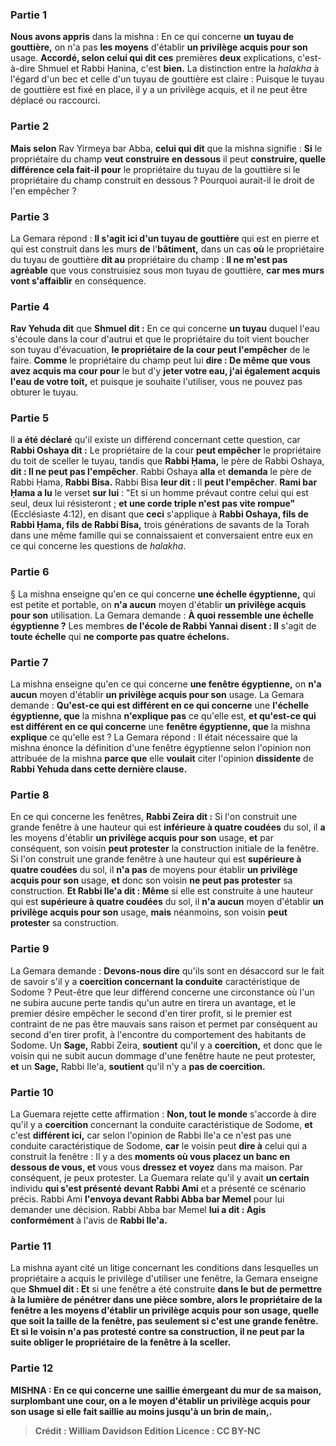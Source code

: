 
### Partie 1
<b>Nous avons appris</b> dans la mishna : En ce qui concerne <b>un tuyau de gouttière,</b> on n'a pas <b>les moyens</b> d'établir <b>un privilège acquis pour son</b> usage. <b>Accordé, selon celui qui dit ces</b> premières <b>deux</b> explications, c'est-à-dire Shmuel et Rabbi Ḥanina, c'est <b>bien.</b> La distinction entre la <i>halakha</i> à l'égard d'un bec et celle d'un tuyau de gouttière est claire : Puisque le tuyau de gouttière est fixé en place, il y a un privilège acquis, et il ne peut être déplacé ou raccourci.

### Partie 2
<b>Mais selon</b> Rav Yirmeya bar Abba, <b>celui qui dit</b> que la mishna signifie : <b>Si</b> le propriétaire du champ <b>veut construire en dessous</b> il peut <b>construire, quelle différence cela fait-il pour</b> le propriétaire du tuyau de la gouttière si le propriétaire du champ construit en dessous ? Pourquoi aurait-il le droit de l'en empêcher ?

### Partie 3
La Gemara répond : <b>Il s'agit ici d'un tuyau de gouttière</b> qui est en pierre et qui est construit dans les murs <b>de</b> l'<b>bâtiment,</b> dans un cas <b>où</b> le propriétaire du tuyau de gouttière <b>dit au</b> propriétaire du champ : <b>Il ne m'est pas agréable</b> que vous construisiez sous mon tuyau de gouttière, <b>car mes murs vont s'affaiblir</b> en conséquence.

### Partie 4
<b>Rav Yehuda dit</b> que <b>Shmuel dit :</b> En ce qui concerne <b>un tuyau</b> duquel l'eau s'écoule dans la cour d'autrui et que le propriétaire du toit vient boucher</b> son tuyau d'évacuation, <b>le propriétaire de la cour peut l'empêcher</b> de le faire. <b>Comme</b> le propriétaire du champ peut lui <b>dire : De même que vous avez acquis ma cour pour</b> le but d'y <b>jeter votre eau, j'ai également acquis l'eau de votre toit,</b> et puisque je souhaite l'utiliser, vous ne pouvez pas obturer le tuyau.

### Partie 5
Il <b>a été déclaré</b> qu'il existe un différend concernant cette question, car <b>Rabbi Oshaya dit :</b> Le propriétaire de la cour <b>peut empêcher</b> le propriétaire du toit de sceller le tuyau, tandis que <b>Rabbi Ḥama,</b> le père de Rabbi Oshaya, <b>dit : Il ne peut pas l'empêcher</b>. Rabbi Oshaya <b>alla</b> et <b>demanda</b> le père de Rabbi Ḥama, <b>Rabbi Bisa.</b> Rabbi Bisa <b>leur dit : </b> Il <b>peut l'empêcher</b>. <b>Rami bar Ḥama a lu</b> le verset <b>sur lui</b> : "Et si un homme prévaut contre celui qui est seul, deux lui résisteront ; <b>et une corde triple n'est pas vite rompue"</b> (Ecclésiaste 4:12), en disant que <b>ceci</b> s'applique à <b>Rabbi Oshaya, fils de Rabbi Ḥama, fils de Rabbi Bisa,</b> trois générations de savants de la Torah dans une même famille qui se connaissaient et conversaient entre eux en ce qui concerne les questions de <i>halakha</i>.

### Partie 6
§ La mishna enseigne qu'en ce qui concerne <b>une échelle égyptienne,</b> qui est petite et portable, on <b>n'a aucun</b> moyen d'établir <b>un privilège acquis pour son</b> utilisation. La Gemara demande : <b>À quoi ressemble une échelle égyptienne ?</b> Les membres <b>de l'école de Rabbi Yannai disent : Il</b> s'agit de <b>toute échelle</b> qui <b>ne comporte pas quatre échelons.</b>

### Partie 7
La mishna enseigne qu'en ce qui concerne <b>une fenêtre égyptienne,</b> on <b>n'a aucun</b> moyen d'établir <b>un privilège acquis pour son</b> usage. La Gemara demande : <b>Qu'est-ce qui est différent en ce qui concerne</b> une <b>l'échelle égyptienne, que</b> la mishna <b>n'explique pas</b> ce qu'elle est, <b>et qu'est-ce qui est différent en ce qui concerne</b> une <b>fenêtre égyptienne, que</b> la mishna <b>explique</b> ce qu'elle est ? La Gemara répond : Il était nécessaire que la mishna énonce la définition d'une fenêtre égyptienne selon l'opinion non attribuée de la mishna <b>parce que</b> elle <b>voulait</b> citer l'opinion <b>dissidente</b> de <b>Rabbi Yehuda dans cette dernière clause.</b>

### Partie 8
En ce qui concerne les fenêtres, <b>Rabbi Zeira dit :</b> Si l'on construit une grande fenêtre à une hauteur qui est <b>inférieure à quatre coudées</b> du sol, il <b>a</b> les moyens d'établir <b>un privilège acquis pour son</b> usage, <b>et</b> par conséquent, son voisin <b>peut protester</b> la construction initiale de la fenêtre. Si l'on construit une grande fenêtre à une hauteur qui est <b>supérieure à quatre coudées</b> du sol, il <b>n'a pas</b> de moyens pour établir <b>un privilège acquis pour son</b> usage, <b>et</b> donc son voisin <b>ne peut pas protester</b> sa construction. <b>Et Rabbi Ile'a dit : Même</b> si elle est construite à une hauteur qui est <b>supérieure à quatre coudées</b> du sol, il <b>n'a aucun</b> moyen d'établir <b>un privilège acquis pour son</b> usage, <b>mais</b> néanmoins, son voisin <b>peut protester</b> sa construction.

### Partie 9
La Gemara demande : <b>Devons-nous dire</b> qu'ils sont en désaccord sur le fait de savoir s'il y a <b>coercition concernant la conduite</b> caractéristique de Sodome ?</b> Peut-être que leur différend concerne une circonstance où l'un ne subira aucune perte tandis qu'un autre en tirera un avantage, et le premier désire empêcher le second d'en tirer profit, si le premier est contraint de ne pas être mauvais sans raison et permet par conséquent au second d'en tirer profit, à l'encontre du comportement des habitants de Sodome. Un <b>Sage,</b> Rabbi Zeira, <b>soutient</b> qu'il y a <b>coercition,</b> et donc que le voisin qui ne subit aucun dommage d'une fenêtre haute ne peut protester, <b>et</b> un <b>Sage,</b> Rabbi Ile'a, <b>soutient</b> qu'il n'y a <b>pas de coercition.</b>

### Partie 10
La Guemara rejette cette affirmation : <b>Non, tout le monde</b> s'accorde à dire qu'il y a <b>coercition</b> concernant la conduite caractéristique de Sodome, <b>et</b> c'est <b>différent ici,</b> car selon l'opinion de Rabbi Ile'a ce n'est pas une conduite caractéristique de Sodome, <b>car</b> le voisin peut <b>dire à</b> celui qui a construit la fenêtre : Il y a des <b>moments où vous placez un banc en dessous de vous, et</b> vous vous <b>dressez et voyez</b> dans ma maison. Par conséquent, je peux protester. La Guemara relate qu'il y avait <b>un certain</b> individu <b>qui s'est présenté devant Rabbi Ami</b> et a présenté ce scénario précis. Rabbi Ami <b>l'envoya devant Rabbi Abba bar Memel</b> pour lui demander une décision. Rabbi Abba bar Memel <b>lui a dit : Agis conformément</b> à l'avis de <b>Rabbi Ile'a.</b>

### Partie 11
La mishna ayant cité un litige concernant les conditions dans lesquelles un propriétaire a acquis le privilège d'utiliser une fenêtre, la Gemara enseigne que <b>Shmuel dit : Et</b> si une fenêtre a été construite <b>dans le but de permettre à la <b>lumière</b> de pénétrer dans une pièce sombre, alors le propriétaire de la fenêtre <b>a</b> les moyens d'établir <b>un privilège acquis pour son</b> usage, <b>quelle que soit</b> la taille <b>de la fenêtre,</b> pas seulement si c'est une grande fenêtre. Et si le voisin n'a pas protesté contre sa construction, il ne peut par la suite obliger le propriétaire de la fenêtre à la sceller.

### Partie 12
<strong>MISHNA :</strong> En ce qui concerne <b>une saillie</b> émergeant du mur de sa maison, surplombant une cour, on <b>a</b> le moyen d'établir <b>un privilège acquis pour son</b> usage si elle fait saillie au moins <b>jusqu'à un brin de main,</b>.

>Crédit : William Davidson Edition
>Licence : CC BY-NC